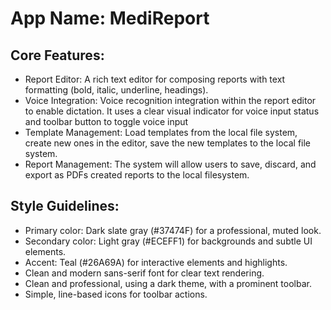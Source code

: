 # **App Name**: MediReport

## Core Features:

- Report Editor: A rich text editor for composing reports with text formatting (bold, italic, underline, headings).
- Voice Integration: Voice recognition integration within the report editor to enable dictation. It uses a clear visual indicator for voice input status and toolbar button to toggle voice input
- Template Management: Load templates from the local file system, create new ones in the editor, save the new templates to the local file system.
- Report Management: The system will allow users to save, discard, and export as PDFs created reports to the local filesystem.

## Style Guidelines:

- Primary color: Dark slate gray (#37474F) for a professional, muted look.
- Secondary color: Light gray (#ECEFF1) for backgrounds and subtle UI elements.
- Accent: Teal (#26A69A) for interactive elements and highlights.
- Clean and modern sans-serif font for clear text rendering.
- Clean and professional, using a dark theme, with a prominent toolbar.
- Simple, line-based icons for toolbar actions.